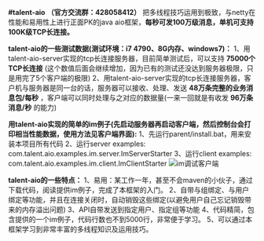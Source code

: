  **#talent-aio**  **（官方交流群：428058412）** 
把多线程技巧运用到极致，与netty在性能和易用性上进行正面PK的java aio框架，**每秒可发100万级消息，单机可支持100K级TCP长连接。** 

 **talent-aio的一些测试数据(测试环境：i7 4790、8G内存、windows7)：** 
1、用talent-aio-server实现的tcp长连接服务器，目前简单测试后，可以支持 **75000个TCP长连接** (这个数值后面会继续增加，因为已有的测试还没达到服务器极限，只是用完了5个客户端的极限)
2、用talent-aio-server实现的tcp长连接服务器，客户机与服务器是同一台的话，服务器可以接收、处理、发送 **48万条完整的业务消息包/每秒** ，客户端可以同时处理与之对应的数据量(一来一回就是有收发 **96万条消息/秒** 的能力)

 **用talent-aio实现的简单的im例子(先启动服务器再启动客户端，然后控制台会打印相当性能数据，使用方法见客户端界面):** 
1、先运行parent/install.bat，用来安装本项目所有代码
2、运行server examples: com.talent.aio.examples.im.server.ImServerStarter
3、运行client examples: com.talent.aio.examples.im.client.ImClientStarter
![im调试客户端](https://git.oschina.net/tywo45/talent-aio/raw/master/docs/client-1.png?dir=0&filepath=docs%2Fclient-1.png&oid=050904d7aff73f932c0c58675c301fc20f57275a&sha=4d34c427e8d933feb5f64810c1d2ab06e1603de9 "基于talent-aio的im调试客户端")

 **talent-aio的一些特点：** 
1、易用：某工作一年，甚至不会maven的小伙子，通过下载代码，阅读提供im例子，完成了本框架的入门。
2、自带与组绑定、与用户绑定等功能，并且在连接关闭时，自动销毁这些绑定(以避免用户自己忘记销毁带来的内存溢出问题)
3、API自带发送到指定用户、指定组等功能
4、代码精简，包含提供的一个im例子，代码行数也不到5000行，非常便于学习。
5、可以通过本框架学习到非常丰富的多线程知识及运用技巧。 

